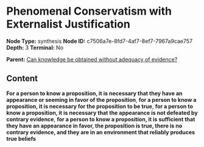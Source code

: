 # Phenomenal Conservatism with Externalist Justification

**Node Type:** synthesis
**Node ID:** c7506a7e-8fd7-4af7-8ef7-7967a9cae757
**Depth:** 3
**Terminal:** No

**Parent:** [Can knowledge be obtained without adequacy of evidence?](can-knowledge-be-obtained-without-adequacy-of-evidence.md)

## Content

**For a person to know a proposition, it is necessary that they have an appearance or seeming in favor of the proposition**, **for a person to know a proposition, it is necessary for the proposition to be true**, **for a person to know a proposition, it is necessary that the appearance is not defeated by contrary evidence**, **for a person to know a proposition, it is sufficient that they have an appearance in favor, the proposition is true, there is no contrary evidence, and they are in an environment that reliably produces true beliefs**
